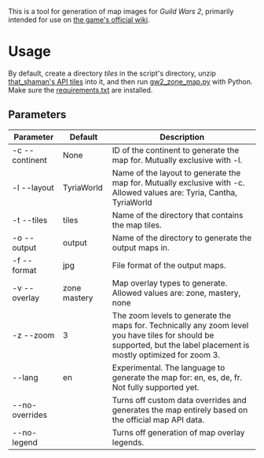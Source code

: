 This is a tool for generation of map images for _Guild Wars 2_, primarily intended for use on [the game's official wiki](https://wiki.guildwars2.com/).

# Usage

By default, create a directory _tiles_ in the script's directory, unzip [that_shaman's API tiles](https://thatshaman.com/files/maps/) into it, and then
run [gw2_zone_map.py](gw2_zone_map.py) with Python. Make sure the [requirements.txt](requirements.txt) are installed.

## Parameters

| Parameter      | Default      | Description                                                                                                                                                          |
|----------------|--------------|----------------------------------------------------------------------------------------------------------------------------------------------------------------------|
| -c --continent | None         | ID of the continent to generate the map for. Mutually exclusive with -l.                                                                                             |
| -l --layout    | TyriaWorld   | Name of the layout to generate the map for. Mutually exclusive with -c. Allowed values are: Tyria, Cantha, TyriaWorld                                                |
| -t --tiles     | tiles        | Name of the directory that contains the map tiles.                                                                                                                   |
| -o --output    | output       | Name of the directory to generate the output maps in.                                                                                                                |
| -f --format    | jpg          | File format of the output maps.                                                                                                                                      |
| -v --overlay   | zone mastery | Map overlay types to generate. Allowed values are: zone, mastery, none                                                                                               |
| -z --zoom      | 3            | The zoom levels to generate the maps for. Technically any zoom level you have tiles for should be supported, but the label placement is mostly optimized for zoom 3. |
| --lang         | en           | Experimental. The language to generate the map for: en, es, de, fr. Not fully supported yet.                                                                         |
| --no-overrides |              | Turns off custom data overrides and generates the map entirely based on the official map API data.                                                                   |
| --no-legend    |              | Turns off generation of map overlay legends.                                                                                                                         |
